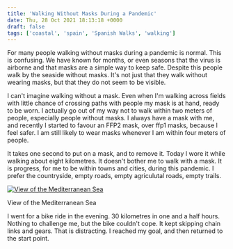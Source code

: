 ```yaml
---
title: 'Walking Without Masks During a Pandemic'
date: Thu, 28 Oct 2021 18:13:18 +0000
draft: false
tags: ['coastal', 'spain', 'Spanish Walks', 'walking']
---
```


For many people walking without masks during a pandemic is normal. This is confusing. We have known for months, or even seasons that the virus is airborne and that masks are a simple way to keep safe. Despite this people walk by the seaside without masks. It's not just that they walk without wearing masks, but that they do not seem to be visible.

I can't imagine walking without a mask. Even when I'm walking across fields with little chance of crossing paths with people my mask is at hand, ready to be worn. I actually go out of my way not to walk within two meters of people, especially people without masks. I always have a mask with me, and recently I started to favour an FFP2 mask, over ffp1 masks, because I feel safer. I am still likely to wear masks whenever I am within four meters of people.

It takes one second to put on a mask, and to remove it. Today I wore it while walking about eight kilometres. It doesn't bother me to walk with a mask. It is progress, for me to be within towns and cities, during this pandemic. I prefer the countryside, empty roads, empty agriculutal roads, empty trails.

[![View of the Mediterranean Sea](https://www.main-vision.com/richard/blog/wp-content/uploads/2021/10/img_0610-1024x768.jpg)](https://www.main-vision.com/richard/blog/wp-content/uploads/2021/10/img_0610-scaled.jpg)

View of the Mediterranean Sea

I went for a bike ride in the evening. 30 kilometres in one and a half hours. Nothing to challenge me, but the bike couldn't cope. It kept skipping chain links and gears. That is distracting. I reached my goal, and then returned to the start point.